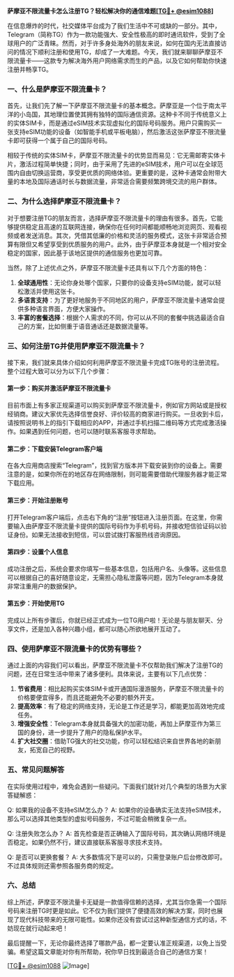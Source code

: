 **萨摩亚不限流量卡怎么注册TG？轻松解决你的通信难题[[TG💪+ @esim1088](https://t.me/s/esim1088)]**

在信息爆炸的时代，社交媒体平台成为了我们生活中不可或缺的一部分。其中，Telegram（简称TG）作为一款功能强大、安全性极高的即时通讯软件，受到了全球用户的广泛青睐。然而，对于许多身处海外的朋友来说，如何在国内无法直接访问的情况下顺利注册和使用TG，却成了一大难题。今天，我们就来聊聊萨摩亚不限流量卡——这款专为解决海外用户网络需求而生的产品，以及它如何帮助你快速注册并畅享TG。

### 一、什么是萨摩亚不限流量卡？

首先，让我们先了解一下萨摩亚不限流量卡的基本概念。萨摩亚是一个位于南太平洋的小岛国，其地理位置使其拥有独特的国际通信资源。这种卡不同于传统意义上的实体SIM卡，而是通过eSIM技术实现虚拟化的国际号码服务。用户只需购买一张支持eSIM功能的设备（如智能手机或平板电脑），然后激活这张萨摩亚不限流量卡即可获得一个属于自己的国际号码。

相较于传统的实体SIM卡，萨摩亚不限流量卡的优势显而易见：它无需邮寄实体卡片，激活过程简单快捷；同时，由于采用了先进的eSIM技术，用户可以在全球范围内自由切换运营商，享受更优质的网络体验。更重要的是，这种卡通常会附带大量的本地及国际通话时长与数据流量，非常适合需要频繁跨境交流的用户群体。

### 二、为什么选择萨摩亚不限流量卡？

对于想要注册TG的朋友而言，选择萨摩亚不限流量卡的理由有很多。首先，它能够提供稳定且高速的互联网连接，确保你在任何时间都能顺畅地浏览网页、观看视频或者发送消息。其次，凭借其低廉的价格和灵活的服务模式，这张卡非常适合预算有限但又希望享受到优质服务的用户。此外，由于萨摩亚本身就是一个相对安全稳定的国家，因此基于该地区提供的通信服务也更加可靠。

当然，除了上述优点之外，萨摩亚不限流量卡还具有以下几个方面的特色：

1. **全球通用性**：无论你身处哪个国家，只要你的设备支持eSIM功能，就可以轻松激活并使用这张卡。
2. **多语言支持**：为了更好地服务于不同地区的用户，萨摩亚不限流量卡通常会提供多种语言界面，方便大家操作。
3. **丰富的套餐选择**：根据个人需求的不同，你可以从不同的套餐中挑选最适合自己的方案，比如侧重于语音通话还是数据流量等。

### 三、如何注册TG并使用萨摩亚不限流量卡？

接下来，我们就来具体介绍如何利用萨摩亚不限流量卡完成TG账号的注册流程。整个过程大致可以分为以下几个步骤：

#### 第一步：购买并激活萨摩亚不限流量卡

目前市面上有多家正规渠道可以购买到萨摩亚不限流量卡，例如官方网站或是授权经销商。建议大家优先选择信誉良好、评价较高的商家进行购买。一旦收到卡后，请按照说明书上的指引下载相应的APP，并通过手机扫描二维码等方式完成激活操作。如果遇到任何问题，也可以随时联系客服寻求帮助。

#### 第二步：下载安装Telegram客户端

在各大应用商店搜索“Telegram”，找到官方版本并下载安装到你的设备上。需要注意的是，如果你所在的地区存在网络限制，则可能需要借助代理服务器才能正常下载应用。

#### 第三步：开始注册账号

打开Telegram客户端后，点击右下角的“注册”按钮进入注册页面。在这里，你需要输入由萨摩亚不限流量卡提供的国际号码作为手机号码，并接收短信验证码以验证身份。如果无法接收到短信，可以尝试拨打客服热线咨询原因。

#### 第四步：设置个人信息

成功注册之后，系统会要求你填写一些基本信息，包括用户名、头像等。这些信息可以根据自己的喜好随意设定，无需担心隐私泄露等问题，因为Telegram本身就非常注重用户的数据保护。

#### 第五步：开始使用TG

完成以上所有步骤后，你就已经正式成为一位TG用户啦！无论是与朋友聊天、分享文件，还是加入各种兴趣小组，都可以随心所欲地展开互动了。

### 四、使用萨摩亚不限流量卡的优势有哪些？

通过上面的内容我们可以看出，萨摩亚不限流量卡不仅帮助我们解决了注册TG的问题，还在日常生活中带来了诸多便利。具体来说，主要有以下几点优势：

1. **节省费用**：相比起购买实体SIM卡或开通国际漫游服务，萨摩亚不限流量卡的价格要便宜得多，而且还能避免不必要的额外开支。
2. **提高效率**：有了稳定的网络支持，无论是工作还是学习，都能更加高效地完成任务。
3. **增强安全性**：Telegram本身就具备强大的加密功能，再加上萨摩亚作为第三国的身份，进一步提升了用户的隐私保护水平。
4. **扩大社交圈**：借助TG强大的社交功能，你可以轻松结识来自世界各地的新朋友，拓宽自己的视野。

### 五、常见问题解答

在实际使用过程中，难免会遇到一些疑问。下面我们就针对几个典型的场景为大家答疑解惑：

Q: 如果我的设备不支持eSIM怎么办？
A: 如果你的设备确实无法支持eSIM技术，那么可以选择其他类型的虚拟号码服务，不过可能会稍微复杂一点。

Q: 注册失败怎么办？
A: 首先检查是否正确输入了国际号码，其次确认网络环境是否稳定。如果仍然不行，建议直接联系客服寻求技术支持。

Q: 是否可以更换套餐？
A: 大多数情况下是可以的，只需登录账户后台修改即可。不过具体规则还需参照各服务商的规定。

### 六、总结

综上所述，萨摩亚不限流量卡无疑是一款值得信赖的选择，尤其当你急需一个国际号码来注册TG时更是如此。它不仅为我们提供了便捷高效的解决方案，同时也展现了现代科技带来的无限可能性。如果你还没有尝试过这种新型通信方式的话，不妨现在就行动起来吧！

最后提醒一下，无论你最终选择了哪款产品，都一定要认准正规渠道，以免上当受骗。希望这篇文章能对你有所帮助，祝你早日找到最适合自己的通信方案！

[[TG💪+ @esim1088](https://t.me/s/esim1088) ![Image](https://i.postimg.cc/4NQfJmqS/Snipaste-2025-05-13-00-14-12.png)]